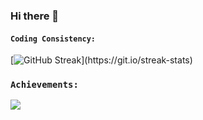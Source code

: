 ### Hi there 👋

<!--
**MainaAlexM/MainaAlexM** is a ✨ _special_ ✨ repository because its `README.md` (this file) appears on your GitHub profile.

Here are some ideas to get you started:

- 🔭 I’m currently working on ...
- 🌱 I’m currently learning ...
- 👯 I’m looking to collaborate on ...
- 🤔 I’m looking for help with ...
- 💬 Ask me about ...
- 📫 How to reach me: ...
- 😄 Pronouns: ...
- ⚡ Fun fact: ...
-->

#### ```Coding Consistency:```

[![GitHub Streak](https://github-readme-streak-stats.herokuapp.com/?user=MainaAlexM&theme=highcontrast&layout=compact")](https://git.io/streak-stats)

### ```Achievements:```

<span align="center">  
<img align="center" src="https://github-profile-trophy.vercel.app/?username=MainaAlexM&margin-w=20&margin-h=15" />
